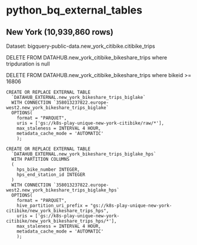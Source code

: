 # python_bq_external_tables

## New York (10,939,860 rows)
Dataset: bigquery-public-data.new_york_citibike.citibike_trips

DELETE FROM DATAHUB.new_york_citibike_bikeshare_trips where tripduration is null

DELETE FROM DATAHUB.new_york_citibike_bikeshare_trips where bikeid >= 16806

```
CREATE OR REPLACE EXTERNAL TABLE
  `DATAHUB_EXTERNAL.new_york_bikeshare_trips_biglake`
  WITH CONNECTION `358013237822.europe-west2.new_york_bikeshare_trips_biglake`
  OPTIONS(
    format = "PARQUET",
    uris = ['gs://k8s-play-unique-new-york-citibike/raw/*'],
    max_staleness = INTERVAL 4 HOUR,
    metadata_cache_mode = 'AUTOMATIC'
    );

CREATE OR REPLACE EXTERNAL TABLE
  `DATAHUB_EXTERNAL.new_york_bikeshare_trips_biglake_hps`
  WITH PARTITION COLUMNS
  (
    hps_bike_number INTEGER,
    hps_end_station_id INTEGER
  )
  WITH CONNECTION `358013237822.europe-west2.new_york_bikeshare_trips_biglake_hps`
  OPTIONS(
    format = "PARQUET",
    hive_partition_uri_prefix = "gs://k8s-play-unique-new-york-citibike/new_york_bikeshare_trips_hps",
    uris = ['gs://k8s-play-unique-new-york-citibike/new_york_bikeshare_trips_hps/*'],
    max_staleness = INTERVAL 4 HOUR,
    metadata_cache_mode = 'AUTOMATIC'
    );
```
